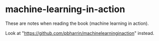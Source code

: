 # machine-learning-in-action

These are notes when reading the book (machine learning in action).

Look at "https://github.com/pbharrin/machinelearninginaction" instead.
